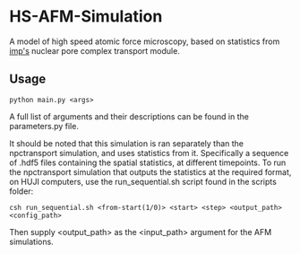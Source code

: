 # HS-AFM-Simulation

A model of high speed atomic force microscopy, based on statistics from [imp's](https://github.com/salilab/imp)
nuclear pore complex transport module.

## Usage

```
python main.py <args>
```

A full list of arguments and their descriptions can be found in the parameters.py file.

It should be noted that this simulation is ran separately than the npctransport simulation, and uses statistics from
it. Specifically a sequence of .hdf5 files containing the spatial statistics, at different timepoints. To run the
npctransport simulation that outputs the statistics at the required format, on HUJI computers, use the
run_sequential.sh script found in the scripts folder:

```
csh run_sequential.sh <from-start(1/0)> <start> <step> <output_path> <config_path>
```

Then supply <output_path> as the <input_path> argument for the AFM simulations.